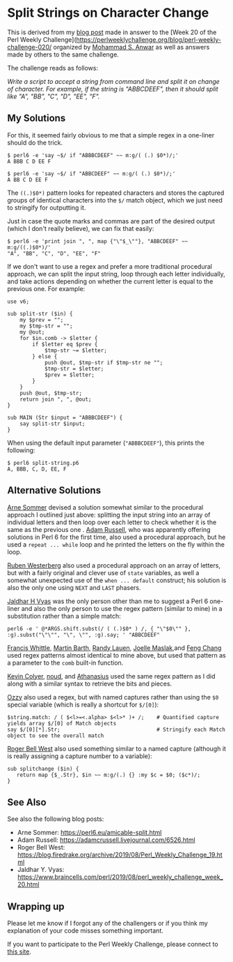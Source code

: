 # Split Strings on Character Change

This is derived from my [blog post](http://blogs.perl.org/users/laurent_r/2019/08/perl-weekly-challenge-20-split-string-on-character-change-and-amicable-numbers.html) made in answer to the [Week 20 of the Perl Weekly Challenge](https://perlweeklychallenge.org/blog/perl-weekly-challenge-020/ organized by  <a href="http://blogs.perl.org/users/mohammad_s_anwar/">Mohammad S. Anwar</a> as well as answers made by others to the same challenge.

The challenge reads as follows:

*Write a script to accept a string from command line and split it on change of character. For example, if the string is "ABBCDEEF", then it should split like "A", "BB", "C", "D", "EE", "F".*

## My Solutions

For this, it seemed fairly obvious to me that a simple regex in a one-liner should do the trick.

``` shell
$ perl6 -e 'say ~$/ if "ABBBCDEEF" ~~ m:g/( (.) $0*)/;'
A BBB C D EE F

$ perl6 -e 'say ~$/ if "ABBCDEEF" ~~ m:g/( (.) $0*)/;'
A BB C D EE F
```

The `((.)$0*)` pattern looks for repeated characters and stores the captured groups of identical characters into the `$/` match object, which we just need to stringify for outputting it.

Just in case the quote marks and commas are part of the desired output (which I don't really believe), we can fix that easily:

``` shell
$ perl6 -e 'print join ", ", map {"\"$_\""}, "ABBCDEEF" ~~ m:g/((.)$0*)/'
"A", "BB", "C", "D", "EE", "F"
```

If we don't want to use a regex and prefer a more traditional procedural approach, we can split the input string, loop through each letter individually, and take actions depending on whether the current letter is equal to the previous one. For example:

``` perl6
use v6;

sub split-str ($in) {
    my $prev = "";
    my $tmp-str = "";
    my @out;
    for $in.comb -> $letter {
        if $letter eq $prev {
            $tmp-str ~= $letter;
        } else {
            push @out, $tmp-str if $tmp-str ne "";
            $tmp-str = $letter;
            $prev = $letter;
        }
    }
    push @out, $tmp-str;
    return join ", ", @out;
}

sub MAIN (Str $input = "ABBBCDEEF") {
    say split-str $input;
}
```

When using the default input parameter (`"ABBBCDEEF"`), this prints the following:

    $ perl6 split-string.p6
    A, BBB, C, D, EE, F

## Alternative Solutions

[Arne Sommer](https://github.com/manwar/perlweeklychallenge-club/blob/master/challenge-020/arne-sommer/perl6/ch-1.p6) devised a solution somewhat similar to the procedural approach I outlined just above: splitting the input string into an array of individual letters and then loop over each letter to check whether it is the same as the previous one . [Adam Russell](https://github.com/manwar/perlweeklychallenge-club/blob/master/challenge-020/adam-russell/perl6/ch-1.p6), who was apparently offering solutions in Perl 6 for the first time, also used a procedural approach, but he used a `repeat ... while` loop and he printed the letters on the fly within the loop. 

[Ruben Westerberg](https://github.com/manwar/perlweeklychallenge-club/blob/master/challenge-020/ruben-westerberg/perl6/ch-1.p6) also used a procedural approach on an array of letters, but with a fairly original and clever use of `state` variables, as well a somewhat unexpected use of the `when ... default` construct; his solution is also the only one using `NEXT` and `LAST` phasers.

[Jaldhar H Vyas](https://github.com/manwar/perlweeklychallenge-club/blob/master/challenge-020/jaldhar-h-vyas/perl6/ch-1.sh) was the only person other than me to suggest a Perl 6 one-liner and also the only person to use the regex pattern (similar to mine) in a substitution rather than a simple match:

    perl6 -e ' @*ARGS.shift.subst(/ ( (.)$0* ) /, { "\"$0\"" }, :g).subst("\"\"", "\", \"", :g).say; ' "ABBCDEEF"

[Francis Whittle](https://github.com/manwar/perlweeklychallenge-club/blob/master/challenge-020/fjwhittle/perl6/ch-1.p6), [Martin Barth](https://github.com/manwar/perlweeklychallenge-club/blob/master/challenge-020/martin-barth/perl6/ch-1.p6), [Randy Lauen](https://github.com/manwar/perlweeklychallenge-club/blob/master/challenge-020/randy-lauen/perl6/ch-1.p6), [Joelle Maslak](https://github.com/manwar/perlweeklychallenge-club/blob/master/challenge-020/joelle-maslak/perl6/ch-1.p6),and [Feng Chang](https://github.com/manwar/perlweeklychallenge-club/blob/master/challenge-020/feng-chang/perl6/ch-1.p6) used regex patterns almost identical to mine above, but used that pattern as a parameter to the `comb` built-in function. 

[Kevin Colyer](https://github.com/manwar/perlweeklychallenge-club/blob/master/challenge-020/kevin-colyer/perl6/ch-1.p6), [noud](https://github.com/manwar/perlweeklychallenge-club/blob/master/challenge-020/noud/perl6/ch-1.p6), and [Athanasius](https://github.com/manwar/perlweeklychallenge-club/blob/master/challenge-020/athanasius/perl6/ch-1.p6) used the same regex pattern as I did along with a similar syntax to retrieve the bits and pieces.

[Ozzy](https://github.com/manwar/perlweeklychallenge-club/blob/master/challenge-020/ozzy/perl6/ch-1.p6) also used a regex, but with named captures rather than using the `$0` special variable (which is really a shortcut for `$/[0]`):

``` perl6
$string.match: / ( $<l>=<.alpha> $<l>* )+ /;    # Quantified capture yields array $/[0] of Match objects
say $/[0][*].Str;                               # Stringify each Match object to see the overall match
```

[Roger Bell West](https://github.com/manwar/perlweeklychallenge-club/blob/master/challenge-020/roger-bell-west/perl6/ch-1.p6) also used something similar to a named capture (although it is really assigning a capture number to a variable):

``` perl6
sub splitchange ($in) {
   return map {$_.Str}, $in ~~ m:g/(.) {} :my $c = $0; ($c*)/;
}
```

## See Also

See also the following blog posts:

* Arne Sommer: https://perl6.eu/amicable-split.html
* Adam Russell: https://adamcrussell.livejournal.com/6526.html
* Roger Bell West: https://blog.firedrake.org/archive/2019/08/Perl_Weekly_Challenge_19.html
* Jaldhar Y. Vyas: https://www.braincells.com/perl/2019/08/perl_weekly_challenge_week_20.html

## Wrapping up

Please let me know if I forgot any of the challengers or if you think my explanation of your code misses something important.

If you want to participate to the Perl Weekly Challenge, please connect to [this site](https://perlweeklychallenge.org/).

